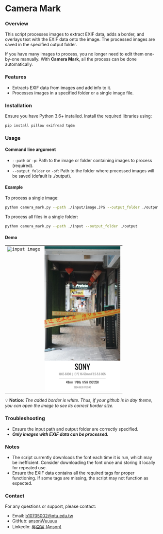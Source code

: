 # Camera Mark

### Overview

This script processes images to extract EXIF data, adds a border, and overlays text with the EXIF data onto the image. The processed images are saved in the specified output folder.

If you have many images to process, you no longer need to edit them one-by-one manually. With **Camera Mark**, all the process can be done automatically.

### Features

- Extracts EXIF data from images and add info to it.
- Processes images in a specified folder or a single image file.

### Installation

Ensure you have Python 3.6+ installed. Install the required libraries using:

```sh
pip install pillow exifread tqdm
```

### Usage

#### Command line argument
- `--path` or `-p`: Path to the image or folder containing images to process (required).
- `--output_folder` or `-of`: Path to the folder where processed images will be saved (default is ./output).

#### Example

To process a single image:
```sh
python camera_mark.py --path ./input/image.JPG --output_folder ./output
```

To process all files in a single folder:
```sh
python camera_mark.py --path ./input --output_folder ./output
```

#### Demo
<table style="border:none">
    <tr>
        <td valign="top">
            <kbd><img src="./input/DSC00649.JPG" alt="input image" width="250">
        </td valign="top">
        <td valign="top">
            <kbd><img src="./output/marked_DSC00649.JPG" alt="output image" width="250">
        </td valign="top">
    </tr>
</table>

💡 **Notice**: *The added border is white. Thus, if your github is in day theme, you can open the image to see its correct border size.*

### Troubleshooting

- Ensure the input path and output folder are correctly specified.
- ***Only images with EXIF data can be processed.***

### Notes

- The script currently downloads the font each time it is run, which may be inefficient. Consider downloading the font once and storing it locally for repeated use.
- Ensure the EXIF data contains all the required tags for proper functioning. If some tags are missing, the script may not function as expected.

### Contact

For any questions or support, please contact:

- Email: b10705002@ntu.edu.tw
- GitHub: [ansonWuuuuu](https://github.com/ansonWuuuuu)
- LinkedIn: [吳亞宸 (Anson)](https://www.linkedin.com/in/ansonwu-88a673274/)
